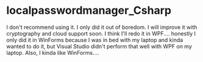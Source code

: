 # localpasswordmanager_Csharp
I don't recommend using it. I only did it out of boredom. I will improve it with cryptography and cloud support soon.
I think I'll redo it in WPF.... honestly I only did it in WinForms because I was in bed with my laptop and kinda wanted to do it, but 
Visual Studio didn't perform that well with WPF on my laptop. 
Also, I kinda like WinForms....
